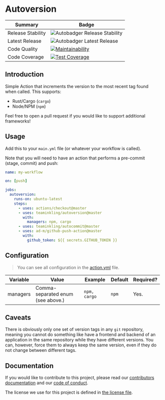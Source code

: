 # Autoversion

| Summary           | Badge                                              |
| ----------------- | -------------------------------------------------- |
| Release Stability | ![Autobadger Release Stability][release-stability] |
| Latest Release    | ![Autobadger Latest Release][latest-release]       |
| Code Quality      | [![Maintainability][quality-image]][quality-link]  |
| Code Coverage     | [![Test Coverage][coverage-image]][coverage-link]  |

[release-stability]: https://img.shields.io/static/v1?label=latest&message=0.0.0&color=purple
[latest-release]: https://img.shields.io/static/v1?label=stability&message=unusable&color=red
[quality-image]: https://api.codeclimate.com/v1/badges/72874b4fc4e4703d3a25/maintainability
[quality-link]: https://codeclimate.com/github/autosuite/autoversion/maintainability
[coverage-image]: https://api.codeclimate.com/v1/badges/72874b4fc4e4703d3a25/test_coverage
[coverage-link]: https://codeclimate.com/github/autosuite/autoversion/test_coverage

## Introduction

Simple Action that increments the version to the most recent tag found when called. This supports:

- Rust/Cargo (`cargo`)
- Node/NPM (`npm`)

Feel free to open a pull request if you would like to support additional frameworks!

## Usage

Add this to your `main.yml` file (or whatever your workflow is called).

Note that you will need to have an action that performs a pre-commit (stage, commit) and push:

```yaml
name: my-workflow

on: [push]

jobs:
  autoversion:
    runs-on: ubuntu-latest
    steps:
      - uses: actions/checkout@master
      - uses: teaminkling/autoversion@master
        with:
          managers: npm, cargo
      - uses: teaminkling/autocommit@master
      - uses: ad-m/github-push-action@master
        with:
          github_token: ${{ secrets.GITHUB_TOKEN }}
```

## Configuration

> You can see all configuration in the [action.yml](action.yml) file.

| Variable | Value                             | Example      | Default | Required? |
| -------- | --------------------------------- | ------------ | ------- | --------- |
| managers | Comma-separated enum (see above.) | `npm, cargo` | `npm`   | Yes.      |

## Caveats

There is obviously only one set of version tags in any `git` repository, meaning you cannot do something like have a frontend and backend of an application in the same repository while they have different versions. You can, however, force them to always keep the same version, even if they do not change between different tags.

## Documentation

If you would like to contribute to this project, please read our [contributors documentation](CONTRIBUTING.md) and our [code of conduct](CODE_OF_CONDUCT.md).

The license we use for this project is defined in [the license file](LICENSE).
